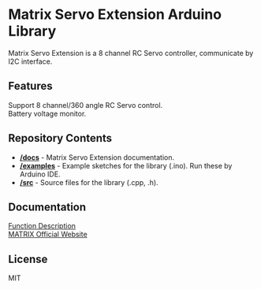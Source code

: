 # Matrix Servo Extension Arduino Library
Matrix Servo Extension is a 8 channel RC Servo controller,
communicate by I2C interface.
## Features
Support 8 channel/360 angle RC Servo control.<br>
Battery voltage monitor.
## Repository Contents
* [**/docs**](./docs) - Matrix Servo Extension documentation.
* [**/examples**](./examples) - Example sketches for the library (.ino). Run these by Arduino IDE.
* [**/src**](./src) - Source files for the library (.cpp, .h).

## Documentation
[Function Description](https://matrix-robotics.github.io/MatrixServoExtension/) <br>
[MATRIX Official Website](https://matrixrobotics.com/)
## License
MIT
